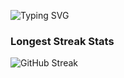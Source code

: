 ![Typing SVG](https://readme-typing-svg.herokuapp.com?color=%2880808&lines=D4rkKaizen+|+Change+to+better)

### Longest Streak Stats

![GitHub Streak](https://github-readme-streak-stats.herokuapp.com/?user=D4rkKaizen&theme=dark)


<!-- ### Achievements

![trophy](https://github-profile-trophy.vercel.app/?username=D4rkKaizen)


![Anurag's GitHub stats](https://github-readme-stats.vercel.app/api?username=D4rkKaizen&theme=dark&include_all_commits=true&count_private=true&show_icons=true)

![Top Langs](https://github-readme-stats.vercel.app/api/top-langs/?username=D4rkKaizen&theme=dark&layout=compact)
<!--
CodeWars & LeetCode stats:

[![codewars](https://www.codewars.com/users/D4rkKaizen/badges/small)](https://www.codewars.com/users/D4rkKaizen)

![KnlnKS's LeetCode stats](https://leetcode-stats-six.vercel.app/api?username=D4rkKaizen&theme=dark)
-->









<!--
**D4rkKaizenD4rkKaizen** is a ✨ _special_ ✨ repository because its `README.md` (this file) appears on your GitHub profile.

Here are some ideas to get you started:

- 🔭 I’m currently working on ...
- 🌱 I’m currently learning ...
- 👯 I’m looking to collaborate on ...
- 🤔 I’m looking for help with ...
- 💬 Ask me about ...
- 📫 How to reach me: ...
- 😄 Pronouns: ...
- ⚡ Fun fact: ...
-->
